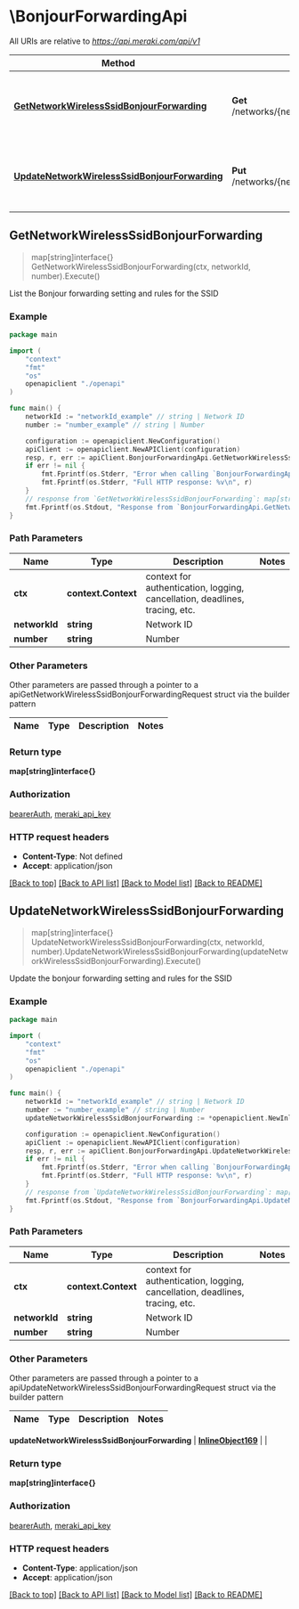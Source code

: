 # \BonjourForwardingApi

All URIs are relative to *https://api.meraki.com/api/v1*

Method | HTTP request | Description
------------- | ------------- | -------------
[**GetNetworkWirelessSsidBonjourForwarding**](BonjourForwardingApi.md#GetNetworkWirelessSsidBonjourForwarding) | **Get** /networks/{networkId}/wireless/ssids/{number}/bonjourForwarding | List the Bonjour forwarding setting and rules for the SSID
[**UpdateNetworkWirelessSsidBonjourForwarding**](BonjourForwardingApi.md#UpdateNetworkWirelessSsidBonjourForwarding) | **Put** /networks/{networkId}/wireless/ssids/{number}/bonjourForwarding | Update the bonjour forwarding setting and rules for the SSID



## GetNetworkWirelessSsidBonjourForwarding

> map[string]interface{} GetNetworkWirelessSsidBonjourForwarding(ctx, networkId, number).Execute()

List the Bonjour forwarding setting and rules for the SSID



### Example

```go
package main

import (
    "context"
    "fmt"
    "os"
    openapiclient "./openapi"
)

func main() {
    networkId := "networkId_example" // string | Network ID
    number := "number_example" // string | Number

    configuration := openapiclient.NewConfiguration()
    apiClient := openapiclient.NewAPIClient(configuration)
    resp, r, err := apiClient.BonjourForwardingApi.GetNetworkWirelessSsidBonjourForwarding(context.Background(), networkId, number).Execute()
    if err != nil {
        fmt.Fprintf(os.Stderr, "Error when calling `BonjourForwardingApi.GetNetworkWirelessSsidBonjourForwarding``: %v\n", err)
        fmt.Fprintf(os.Stderr, "Full HTTP response: %v\n", r)
    }
    // response from `GetNetworkWirelessSsidBonjourForwarding`: map[string]interface{}
    fmt.Fprintf(os.Stdout, "Response from `BonjourForwardingApi.GetNetworkWirelessSsidBonjourForwarding`: %v\n", resp)
}
```

### Path Parameters


Name | Type | Description  | Notes
------------- | ------------- | ------------- | -------------
**ctx** | **context.Context** | context for authentication, logging, cancellation, deadlines, tracing, etc.
**networkId** | **string** | Network ID | 
**number** | **string** | Number | 

### Other Parameters

Other parameters are passed through a pointer to a apiGetNetworkWirelessSsidBonjourForwardingRequest struct via the builder pattern


Name | Type | Description  | Notes
------------- | ------------- | ------------- | -------------



### Return type

**map[string]interface{}**

### Authorization

[bearerAuth](../README.md#bearerAuth), [meraki_api_key](../README.md#meraki_api_key)

### HTTP request headers

- **Content-Type**: Not defined
- **Accept**: application/json

[[Back to top]](#) [[Back to API list]](../README.md#documentation-for-api-endpoints)
[[Back to Model list]](../README.md#documentation-for-models)
[[Back to README]](../README.md)


## UpdateNetworkWirelessSsidBonjourForwarding

> map[string]interface{} UpdateNetworkWirelessSsidBonjourForwarding(ctx, networkId, number).UpdateNetworkWirelessSsidBonjourForwarding(updateNetworkWirelessSsidBonjourForwarding).Execute()

Update the bonjour forwarding setting and rules for the SSID



### Example

```go
package main

import (
    "context"
    "fmt"
    "os"
    openapiclient "./openapi"
)

func main() {
    networkId := "networkId_example" // string | Network ID
    number := "number_example" // string | Number
    updateNetworkWirelessSsidBonjourForwarding := *openapiclient.NewInlineObject169() // InlineObject169 |  (optional)

    configuration := openapiclient.NewConfiguration()
    apiClient := openapiclient.NewAPIClient(configuration)
    resp, r, err := apiClient.BonjourForwardingApi.UpdateNetworkWirelessSsidBonjourForwarding(context.Background(), networkId, number).UpdateNetworkWirelessSsidBonjourForwarding(updateNetworkWirelessSsidBonjourForwarding).Execute()
    if err != nil {
        fmt.Fprintf(os.Stderr, "Error when calling `BonjourForwardingApi.UpdateNetworkWirelessSsidBonjourForwarding``: %v\n", err)
        fmt.Fprintf(os.Stderr, "Full HTTP response: %v\n", r)
    }
    // response from `UpdateNetworkWirelessSsidBonjourForwarding`: map[string]interface{}
    fmt.Fprintf(os.Stdout, "Response from `BonjourForwardingApi.UpdateNetworkWirelessSsidBonjourForwarding`: %v\n", resp)
}
```

### Path Parameters


Name | Type | Description  | Notes
------------- | ------------- | ------------- | -------------
**ctx** | **context.Context** | context for authentication, logging, cancellation, deadlines, tracing, etc.
**networkId** | **string** | Network ID | 
**number** | **string** | Number | 

### Other Parameters

Other parameters are passed through a pointer to a apiUpdateNetworkWirelessSsidBonjourForwardingRequest struct via the builder pattern


Name | Type | Description  | Notes
------------- | ------------- | ------------- | -------------


 **updateNetworkWirelessSsidBonjourForwarding** | [**InlineObject169**](InlineObject169.md) |  | 

### Return type

**map[string]interface{}**

### Authorization

[bearerAuth](../README.md#bearerAuth), [meraki_api_key](../README.md#meraki_api_key)

### HTTP request headers

- **Content-Type**: application/json
- **Accept**: application/json

[[Back to top]](#) [[Back to API list]](../README.md#documentation-for-api-endpoints)
[[Back to Model list]](../README.md#documentation-for-models)
[[Back to README]](../README.md)


